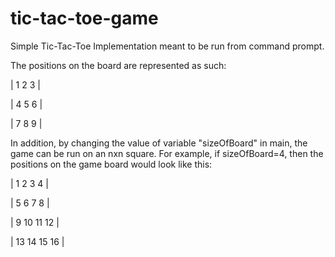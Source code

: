 # tic-tac-toe-game
Simple Tic-Tac-Toe Implementation meant to be run from command prompt.

The positions on the board are represented as such: 

| 1 2 3 |

| 4 5 6 |

| 7 8 9 |

In addition, by changing the value of variable "sizeOfBoard" in main, the game can be run on an nxn square.  For example, if sizeOfBoard=4, then the positions on the game board would look like this:

| 1   2  3  4 |

| 5   6  7  8 |

| 9  10 11 12 |

| 13 14 15 16 |
